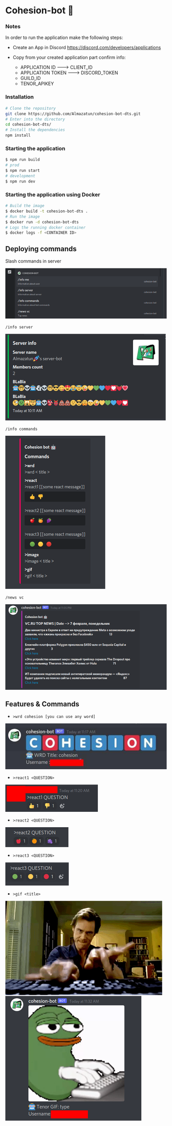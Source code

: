 # Cohesion-bot 🤖

### Notes

In order to run the application make the following steps:

* Create an App in Discord
  https://discord.com/developers/applications

* Copy from your created application part confirm info:
    * APPLICATION ID ---> CLIENT_ID
    * APPLICATION TOKEN ---> DISCORD_TOKEN
    * GUILD_ID
    * TENOR_APIKEY

### Installation

```bash
# Clone the repository
git clone https://github.com/Almazatun/cohesion-bot-dts.git
# Enter into the directory
cd cohesion-bot-dts/
# Install the dependencies
npm install
```

### Starting the application

```bash
$ npm run build
# prod
$ npm run start
# development
$ npm run dev

```

### Starting the application using Docker

```bash
# Build the image
$ docker build -t cohesion-bot-dts .
# Run the image
$ docker run -d cohesion-bot-dts
# Logs the running docker container
$ docker logs -f <CONTAINER ID>
```

## Deploying commands

Slash commands in server

<img src="./assets/slash_commands.png">

`/info server`

<img src="./assets/info_server.png">

`/info commands`

<img src="./assets/info_commands.png">

`/news vc`

<img src="./assets/vc_news.png">

## Features & Commands

* `>wrd cohesion [you can use any word]`

<img src="./assets/wrd.jpg">

* `>react1 <QUESTION>`

<img src="./assets/react_1.png">

* `>react2 <QUESTION>`

<img src="./assets/react_2.png">

* `>react3 <QUESTION>`

<img src="./assets/react_3.png">

* `>gif <title>`

<img src="./assets/writer.gif">

<img src="./assets/gif_type.png">
